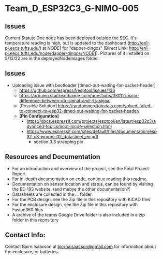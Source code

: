 # Team_D_ESP32C3_G-NIMO-005

## Issues
Current Status: One node has been deployed outside the SEC. It's temperature reading is high, but is updated to the dashboard (http://en1-pi.eecs.tufts.edu/) at NODE1 for "dapper-dingos" (Direct Link: http://en1-pi.eecs.tufts.edu/node/dapper-dingos/NODE1). Pictures of it installed on 5/13/22 are in the deployedNodeImages folder. 

## Issues
- Uploading issue with bootloader [timed-out-waiting-for-packet-header]
	- https://github.com/espressif/esptool/issues/136
	- https://arduino.stackexchange.com/questions/38012/major-difference-between-dtr-signal-and-rts-signal
	- [Possible Solution] https://randomnerdtutorials.com/solved-failed-to-connect-to-esp32-timed-out-waiting-for-packet-header/
	- **[Pin Configuration]**
		- https://docs.espressif.com/projects/esptool/en/latest/esp32c3/advanced-topics/boot-mode-selection.html
		- https://www.espressif.com/sites/default/files/documentation/esp32-c3-wroom-02_datasheet_en.pdf
			- section 3.3 strapping pin

## Resources and Documentation
- For an introduction and overview of the project, see the Final Project Report.
- For in-depth documentation on code, continue reading this readme.
- Documentation on sensor location and status, can be found by visiting the EE-193 website. (and mabye the other documentation?)
- Datasheets are collected in the ... folder. 
- For the PCB design, see the Zip file in this repository with KiCAD files
- For the enclosure design, see the Zip file in this repository with Fusion360 files
- A archive of the teams Google Drive folder is also included in a zip folder in this repository


## Contact Info:
Contact Bjorn Isaacson at bjornaisaacson@gmail.com for information about the enclosure, or batteries.  
